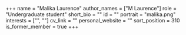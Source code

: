 +++
name = "Malika Laurence"
author_names = ["M Laurence"]
role = "Undergraduate student"
short_bio = ""
id = ""
portrait = "malika.png"
interests = ["", ""]
cv_link = ""
personal_website = ""
sort_position = 310
is_former_member = true
+++

